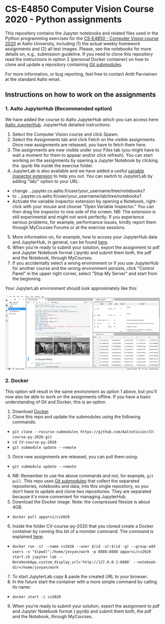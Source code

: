 # CS-E4850 Computer Vision Course 2020 - Python assignments

This repository contains the Jupyter notebooks and related files used in the Python programming exercises for the [CS-E4850 - Computer Vision course 2020](https://mycourses.aalto.fi/course/view.php?id=28209) at Aalto University, including (1) the actual weekly homework assignments and (2) all test images. Please, see the notebooks for more details on, e.g., submission guideline. If you need to clone this repository read the instructions in option 2 (personal Docker container) on how to clone and update a repository containing [Git submodules](https://git-scm.com/book/en/v2/Git-Tools-Submodules).

For more information, or bug reporting, feel free to contact Antti Parviainen at the standard Aalto email.

## Instructions on how to work on the assignments

### 1. Aalto JupyterHub (Recommended option)

We have added the course to Aalto JupyterHub which you can access here: [Aalto JupyterHub](https://jupyter.cs.aalto.fi). JupyterHub detailed instructions:
1. Select the Computer Vision course and click Spawn.
2. Select the Assignments tab and click Fetch on the visible assignments. Once new assignments are released, you have to fetch them here.
3. The assignments are now visible under your Files tab (you might have to wait a moment for them to appear and/or click refresh). You can start working on the assignments by opening a Jupyter Notebook by clicking the .ipynb file inside the exercise folder.
4. JupyterLab is also available and we have added a useful [variable inspector extension](https://github.com/lckr/jupyterlab-variableInspector) to help you out. You can switch to JupyterLab by adding "lab/" option to your URL:
  * change ...jupyter.cs.aalto.fi/user/your_username/tree/notebooks?
  * to ...jupyter.cs.aalto.fi/user/your_username/lab/tree/notebooks?.
  * Activate the variable inspector extension by opening a Notebook, right-click with your mouse and choose "Open Variable Inspector." You can then drag the inspector to one side of the screen. NB: The extension is still experimental and might not work perfectly. If you experience serious problems, for example, performance issues, kindly report them through MyCourses Forums or at the exercise sessions.
5. More information on, for example, how to access your JupyterHub data and JupyterHub, in general, can be found [here](https://scicomp.aalto.fi/aalto/jupyterhub.html).
6. When you're ready to submit your solution, export the assignment to pdf and Jupyter Notebook format (.ipynb) and submit them both, the pdf and the Notebook, through MyCourses.
7. If you accidentally select a wrong environment or if you use JupyterHub for another course and the wrong environment persists, click "Control Panel" in the upper right corner, select "Stop My Server" and start from the beginning.

Your JupyterLab environment should look approximately like this:

![JupyterLab environment image](images/jupyterLab-env.png)

### 2. Docker

This option will result in the same environment as option 1 above, but you'll now also be able to work on the assignments offline. If you have a basic understanding of Git and Docker, this is an option.

1. Download [Docker](https://www.docker.com/).
2. Clone this repo and update the submodules using the following commands:
  * `git clone --recurse-submodules https://github.com/AaltoVision/CV-course-py-2020.git`
  * `cd CV-course-py-2020`
  * `git submodule update --remote`
3. Once new assignments are released, you can pull them using:
  * `git submodule update --remote`
4. NB: Remember to use the above commands and not, for example, `git pull`. This repo uses [Git submodules](https://git-scm.com/book/en/v2/Git-Tools-Submodules) that collect the separated repositories, notebooks and data, into this single repository, so you don't have to update and clone two repositories. They are separated because it's more convenient for managing JupyterHub.
5. Download the Docker image. Note: the compressed filesize is about 4GB.
  * `docker pull apparvi/cv2020`
6. Inside the folder CV-course-py-2020 that you cloned create a  Docker container by running this bit of a monster command. The command is explained [here](https://hub.docker.com/r/apparvi/cv2020):
  * `docker run -it --name cv2020 --user $(id -u):$(id -g) --group-add users -v "$(pwd)":/home/jovyan/work -p 8888:8888 apparvi/cv2020 start.sh jupyter lab --NotebookApp.custom_display_url='http://127.0.0.1:8888' --notebook-dir=/home/jovyan/work`
7. To start JupyterLab copy & paste the created URL to your browser.
8. In the future start the container with a more simple command by calling its name:
  * `docker start -i cv2020`
9. When you're ready to submit your solution, export the assignment to pdf and Jupyter Notebook format (.ipynb) and submit them both, the pdf and the Notebook, through MyCourses.
